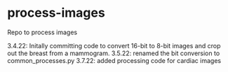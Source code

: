 # process-images
Repo to process images

3.4.22: Initally committing code to convert 16-bit to 8-bit images and crop out the breast from a mammogram.
3.5.22: renamed the bit conversion to common_processes.py
3.7.22: added processing code for cardiac images
